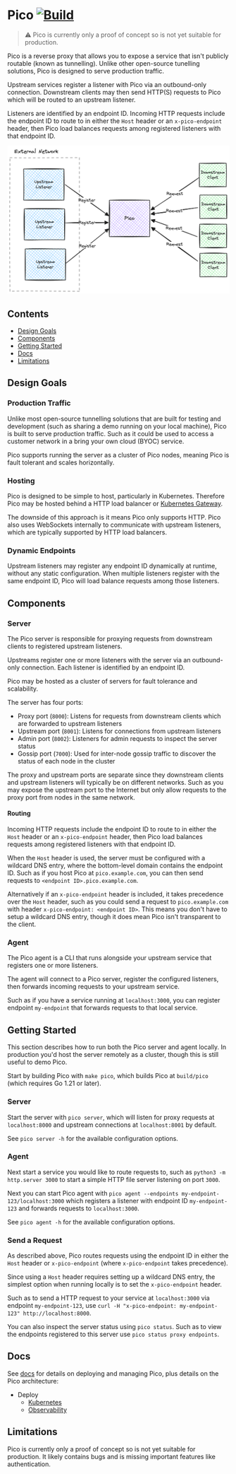 # Pico [![Build](https://github.com/andydunstall/pico/actions/workflows/build.yaml/badge.svg)](https://github.com/andydunstall/pico/actions/workflows/build.yaml)

> :warning: Pico is currently only a proof of concept so is not yet suitable
for production.

Pico is a reverse proxy that allows you to expose a service that isn't publicly
routable (known as tunnelling). Unlike other open-source tunelling solutions,
Pico is designed to serve production traffic.

Upstream services register a listener with Pico via an outbound-only
connection. Downstream clients may then send HTTP(S) requests to Pico which
will be routed to an upstream listener.

Listeners are identified by an endpoint ID. Incoming HTTP requests include the
endpoint ID to route to in either the `Host` header or an `x-pico-endpoint`
header, then Pico load balances requests among registered listeners with that
endpoint ID.

![overview](assets/images/overview.png)

## Contents

- [Design Goals](#design-goals)
- [Components](#components)
- [Getting Started](#getting-started)
- [Docs](#docs)
- [Limitations](#limitations)

## Design Goals

### Production Traffic
Unlike most open-source tunnelling solutions that are built for testing and
development (such as sharing a demo running on your local machine), Pico is
built to serve production traffic. Such as it could be used to access a
customer network in a bring your own cloud (BYOC) service.

Pico supports running the server as a cluster of Pico nodes, meaning Pico is
fault tolerant and scales horizontally.

### Hosting
Pico is designed to be simple to host, particularly in Kubernetes. Therefore
Pico may be hosted behind a HTTP load balancer or
[Kubernetes Gateway](https://kubernetes.io/docs/concepts/services-networking/gateway/).

The downside of this approach is it means Pico only supports HTTP. Pico
also uses WebSockets internally to communicate with upstream listeners, which
are typically supported by HTTP load balancers.

### Dynamic Endpoints
Upstream listeners may register any endpoint ID dynamically at runtime, without
any static configuration. When multiple listeners register with the same
endpoint ID, Pico will load balance requests among those listeners.

## Components

### Server
The Pico server is responsible for proxying requests from downstream clients to
registered upstream listeners.

Upstreams register one or more listeners with the server via an outbound-only
connection. Each listener is identified by an endpoint ID.

Pico may be hosted as a cluster of servers for fault tolerance and scalability.

The server has four ports:
* Proxy port (`8000`): Listens for requests from downstream clients which
are forwarded to upstream listeners
* Upstream port (`8001`): Listens for connections from upstream listeners
* Admin port (`8002`): Listeners for admin requests to inspect the server
status
* Gossip port (`7000`): Used for inter-node gossip traffic to discover the
status of each node in the cluster

The proxy and upstream ports are separate since they downstream clients and
upstream listeners will typically be on different networks. Such as you may
expose the upstream port to the Internet but only allow requests to the proxy
port from nodes in the same network.

#### Routing
Incoming HTTP requests include the endpoint ID to route to in either the `Host`
header or an `x-pico-endpoint` header, then Pico load balances requests among
registered listeners with that endpoint ID.

When the `Host` header is used, the server must be configured with a wildcard
DNS entry, where the bottom-level domain contains the endpoint ID. Such as if
you host Pico at `pico.example.com`, you can then send requests to
`<endpoint ID>.pico.example.com`.

Alternatively if an `x-pico-endpoint` header is included, it takes precedence
over the `Host` header, such as you could send a request to `pico.example.com`
with header `x-pico-endpoint: <endpoint ID>`. This means you don't have to
setup a wildcard DNS entry, though it does mean Pico isn't transparent to the
client.

### Agent
The Pico agent is a CLI that runs alongside your upstream service that
registers one or more listeners.

The agent will connect to a Pico server, register the configured listeners,
then forwards incoming requests to your upstream service.

Such as if you have a service running at `localhost:3000`, you can register
endpoint `my-endpoint` that forwards requests to that local service.

## Getting Started
This section describes how to run both the Pico server and agent locally. In
production you'd host the server remotely as a cluster, though this is still
useful to demo Pico.

Start by building Pico with `make pico`, which builds Pico at `build/pico`
(which requires Go 1.21 or later).

### Server
Start the server with `pico server`, which will listen for proxy requests at
`localhost:8000` and upstream connections at `localhost:8001` by default.

See `pico server -h` for the available configuration options.

### Agent
Next start a service you would like to route requests to, such as
`python3 -m http.server 3000` to start a simple HTTP file server listening on
port `3000`.

Next you can start Pico agent with
`pico agent --endpoints my-endpoint-123/localhost:3000` which registers a
listener with endpoint ID `my-endpoint-123` and forwards requests to
`localhost:3000`.

See `pico agent -h` for the available configuration options.

### Send a Request
As described above, Pico routes requests using the endpoint ID in either the
`Host` header or `x-pico-endpoint` (where `x-pico-endpoint` takes precedence).

Since using a `Host` header requires setting up a wildcard DNS entry, the
simplest option when running locally is to set the `x-pico-endpoint` header.

Such as to send a HTTP request to your service at `localhost:3000` via endpoint
`my-endpoint-123`, use
`curl -H "x-pico-endpoint: my-endpoint-123" http://localhost:8000`.

You can also inspect the server status using `pico status`. Such as to view the
endpoints registered to this server use `pico status proxy endpoints`.

## Docs

See [docs](./docs) for details on deploying and managing Pico, plus details on
the Pico architecture:
- Deploy
  - [Kubernetes](./docs/deploy/kubernetes.md)
  - [Observability](./docs/deploy/observability.md)

## Limitations

Pico is currently only a proof of concept so is not yet suitable for
production. It likely contains bugs and is missing important features like
authentication.
